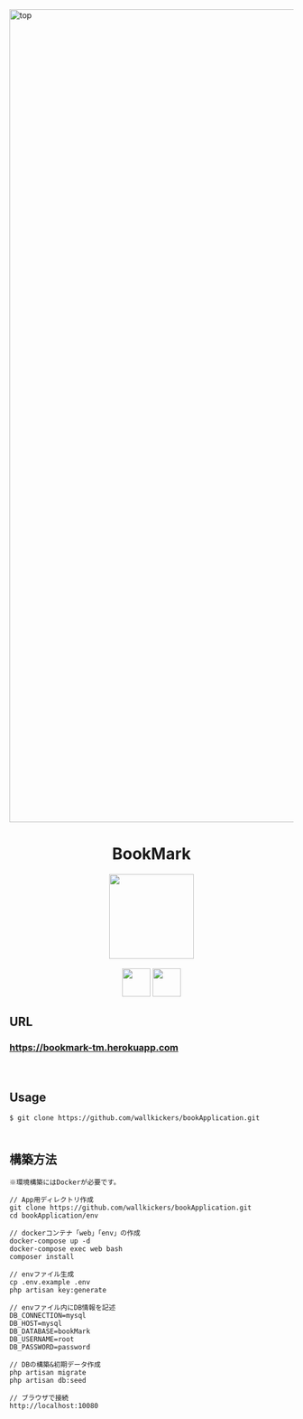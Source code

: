 <img width="1440" alt="top" src="https://user-images.githubusercontent.com/37321193/72673447-fad15f00-3aad-11ea-9fac-6de3484edc75.png">

<h1 align="center">BookMark</h1>

<p align="center">
  <img src="https://user-images.githubusercontent.com/37321193/72674232-a7640e80-3ab7-11ea-81e8-d59a7d3c5a72.png" width="150px;" />
  <br>
  <br>
  <img src="https://user-images.githubusercontent.com/37321193/72673592-27867600-3ab0-11ea-8fa1-bb909a6863c9.png" height="50px;" />
  <img src="https://user-images.githubusercontent.com/37321193/72673637-d1fe9900-3ab0-11ea-88fc-b59e9ea60c28.png" height="50px;" />
</p>

## URL

### **https://bookmark-tm.herokuapp.com**  
　
## Usage

`$ git clone https://github.com/wallkickers/bookApplication.git`  
　
## 構築方法

```
※環境構築にはDockerが必要です。

// App用ディレクトリ作成
git clone https://github.com/wallkickers/bookApplication.git
cd bookApplication/env

// dockerコンテナ「web」「env」の作成
docker-compose up -d
docker-compose exec web bash
composer install

// envファイル生成
cp .env.example .env
php artisan key:generate

// envファイル内にDB情報を記述
DB_CONNECTION=mysql
DB_HOST=mysql
DB_DATABASE=bookMark
DB_USERNAME=root
DB_PASSWORD=password

// DBの構築&初期データ作成
php artisan migrate
php artisan db:seed

// ブラウザで接続
http://localhost:10080
```

